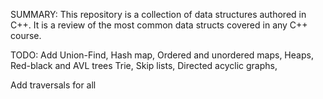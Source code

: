 SUMMARY:
  This repository is a collection of data structures authored in C++. It is a review of the most common data structs covered in any C++ course.

TODO:
  Add Union-Find,
  Hash map,
  Ordered and unordered maps,
  Heaps,
  Red-black and AVL trees
  Trie,
  Skip lists,
  Directed acyclic graphs,
  
  Add traversals for all  
